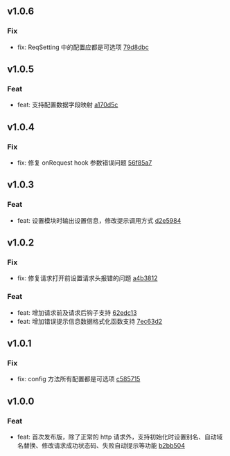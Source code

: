 ## v1.0.6

### Fix
- fix: ReqSetting 中的配置应都是可选项 [79d8dbc](https://github.com/x-dirve/request/commit/79d8dbca68424d2b96357b61b8b9721024762284)

## v1.0.5

### Feat
- feat: 支持配置数据字段映射 [a170d5c](https://github.com/x-dirve/request/commit/a170d5c11a4cae21421c6679a4de9e9846ab581b)

## v1.0.4

### Fix
- fix: 修复 onRequest hook 参数错误问题 [56f85a7](https://github.com/x-dirve/request/commit/56f85a7f4bcbd9502e93127f4276e23c4b7d3e8e)

## v1.0.3

### Feat
- feat: 设置模块时输出设置信息，修改提示调用方式 [d2e5984](https://github.com/x-dirve/request/commit/d2e5984023b1a416003699622424217693d5af06)

## v1.0.2

### Fix
- fix: 修复请求打开前设置请求头报错的问题 [a4b3812](https://github.com/x-dirve/request/commit/a4b3812a0b58fe2bfa15c7dc8e87f74dd58acd30)

### Feat
- feat: 增加请求前及请求后钩子支持 [62edc13](https://github.com/x-dirve/request/commit/62edc1348d0baae61c7ef5b45dcd6867d75b2986)
- feat: 增加错误提示信息数据格式化函数支持 [7ec63d2](https://github.com/x-dirve/request/commit/7ec63d221153a20d6c25e0a15d5a3e7d8e03c8da)

## v1.0.1

### Fix
- fix: config 方法所有配置都是可选项 [c585715](https://github.com/x-dirve/request/commit/c585715c6e50d15933f11b1a37bcfd8364a807a6)

## v1.0.0

### Feat
- feat: 首次发布版，除了正常的 http 请求外，支持初始化时设置别名、自动域名替换、修改请求成功状态码、失败自动提示等功能 [b2bb504](https://github.com/x-dirve/request/commit/b2bb5041d407f0ec4b70a4eea62a275bffe3f9a2)

